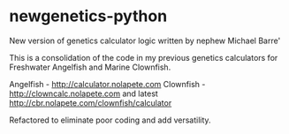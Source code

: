 # newgenetics-python
New version of genetics calculator logic written by nephew Michael Barre'

This is a consolidation of the code in my previous genetics calculators for Freshwater Angelfish and Marine Clownfish.

Angelfish - http://calculator.nolapete.com
Clownfish - http://clowncalc.nolapete.com and latest http://cbr.nolapete.com/clownfish/calculator

Refactored to eliminate poor coding and add versatility.
